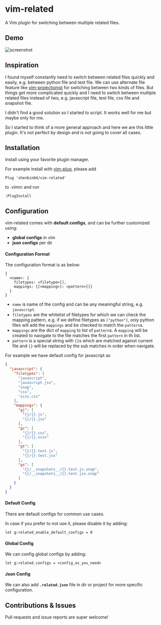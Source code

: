 # vim-related

A Vim plugin for switching between multiple related files.

## Demo
![screenshot](https://github.com/shenbin04/artifactory/raw/master/vim-related/demo.gif)

## Inspiration

I found myself constantly need to switch between related files quickly and easily, e.g. between python file and test file. We can use alternate file feature like [vim-projectionist](https://github.com/tpope/vim-projectionist) for switching between two kinds of files. But things get more complicated quickly and I need to switch between multiple related files instead of two, e.g. javascript file, test file, css file and snapshot file.

I didn't find a good solution so I started to script. It works well for me but maybe only for me.

So I started to think of a more general approach and here we are this little plugin. It's not perfect by design and is not going to cover all cases.

## Installation

Install using your favorite plugin manager.

For example install with [vim-plug](https://github.com/junegunn/vim-plug), please add

```vim
Plug 'shenbin04/vim-related'
```

to .vimrc and run

```vim
:PlugInstall
```

## Configuration

vim-related comes with **default configs**, and can be further customized using:
- **global configs** in vim
- **json configs** per dir

#### Configuration Format

The configuration format is as below:

```
{
  <name>: {
    filetypes: <filetype>[],
    mappings: {[<mapping>]: <pattern>[]}
  }
}
```

- `name` is name of the config and can be any meaningful string, e.g. `javascript`.
- `filetypes` are the whitelist of filetypes for which we can check the mapping pattern, e.g. if we define filetypes as `["python"]`, only python files will add the `mappings` and be checked to match the `pattern`s.
- `mappings` are the dict of `mapping` to list of `pattern`s. A `mapping` will be created to navigate to the file matches the first `pattern` in th list.
- `pattern` is a special string with `{}`s which are matched against current file and `{}` will be replaced by the sub matches in order when navigate.

For example we have default config for javascript as

```json
{
  "javascript": {
    "filetypes": [
      "javascript",
      "javascript.jsx",
      "snap",
      "css",
      "scss.css"
    ],
    "mappings": {
      "gj": [
        "{}/{}.js",
        "{}/{}.jsx"
      ],
      "gc": [
        "{}/{}.css",
        "{}/{}.scss"
      ],
      "gt": [
        "{}/{}.test.js",
        "{}/{}.test.jsx"
      ],
      "gs": [
        "{}/__snapshots__/{}.test.js.snap",
        "{}/__snapshots__/{}.test.jsx.snap"
      ]
    }
  }
}
```

#### Default Config

There are default configs for common use cases.

In case if you prefer to not use it, please disable it by adding:

```vim
let g:related_enable_default_configs = 0
```

#### Global Config

We can config global configs by adding:

```vim
let g:related_configs = <config_as_you_need>
```

#### Json Config

We can also add **`.related.json`** file in dir or project for more specific configuration.

## Contributions & Issues

Pull requests and issue reports are super welcome!
